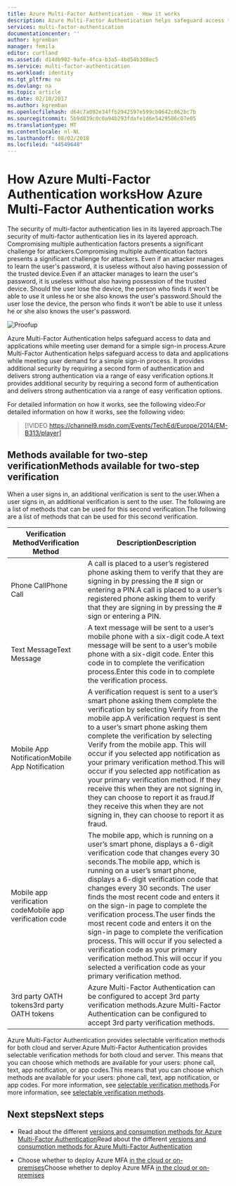 ```yaml
---
title: Azure Multi-Factor Authentication - How it works
description: Azure Multi-Factor Authentication helps safeguard access to data and applications while meeting user demand for a simple sign-in process. It provides additional security by requiring a second form of authentication and delivers strong authentication via a range of easy verification options.
services: multi-factor-authentication
documentationcenter: ''
author: kgremban
manager: femila
editor: curtland
ms.assetid: d14db902-9afe-4fca-b3a5-4bd54b3d8ec5
ms.service: multi-factor-authentication
ms.workload: identity
ms.tgt_pltfrm: na
ms.devlang: na
ms.topic: article
ms.date: 02/10/2017
ms.author: kgremban
ms.openlocfilehash: d64c7a092e34ffb2942597e599cb0642c862bc7b
ms.sourcegitcommit: 5b9d839c0c0a94b293fdafe1d6e5429506c07e05
ms.translationtype: MT
ms.contentlocale: nl-NL
ms.lasthandoff: 08/02/2018
ms.locfileid: "44549648"
---
```

# <a name="how-azure-multi-factor-authentication-works"></a><span data-ttu-id="9ca92-104">How Azure Multi-Factor Authentication works</span><span class="sxs-lookup"><span data-stu-id="9ca92-104">How Azure Multi-Factor Authentication works</span></span>
<span data-ttu-id="9ca92-105">The security of multi-factor authentication lies in its layered approach.</span><span class="sxs-lookup"><span data-stu-id="9ca92-105">The security of multi-factor authentication lies in its layered approach.</span></span> <span data-ttu-id="9ca92-106">Compromising multiple authentication factors presents a significant challenge for attackers.</span><span class="sxs-lookup"><span data-stu-id="9ca92-106">Compromising multiple authentication factors presents a significant challenge for attackers.</span></span> <span data-ttu-id="9ca92-107">Even if an attacker manages to learn the user's password, it is useless without also having possession of the trusted device.</span><span class="sxs-lookup"><span data-stu-id="9ca92-107">Even if an attacker manages to learn the user's password, it is useless without also having possession of the trusted device.</span></span> <span data-ttu-id="9ca92-108">Should the user lose the device, the person who finds it won't be able to use it unless he or she also knows the user's password.</span><span class="sxs-lookup"><span data-stu-id="9ca92-108">Should the user lose the device, the person who finds it won't be able to use it unless he or she also knows the user's password.</span></span>

![Proofup](https://docstestmedia1.blob.core.windows.net/azure-media/articles/multi-factor-authentication/media/multi-factor-authentication-how-it-works/howitworks.png)

<span data-ttu-id="9ca92-110">Azure Multi-Factor Authentication helps safeguard access to data and applications while meeting user demand for a simple sign-in process.</span><span class="sxs-lookup"><span data-stu-id="9ca92-110">Azure Multi-Factor Authentication helps safeguard access to data and applications while meeting user demand for a simple sign-in process.</span></span>  <span data-ttu-id="9ca92-111">It provides additional security by requiring a second form of authentication and delivers strong authentication via a range of easy verification options.</span><span class="sxs-lookup"><span data-stu-id="9ca92-111">It provides additional security by requiring a second form of authentication and delivers strong authentication via a range of easy verification options.</span></span>

<span data-ttu-id="9ca92-112">For detailed information on how it works, see the following video:</span><span class="sxs-lookup"><span data-stu-id="9ca92-112">For detailed information on how it works, see the following video:</span></span>

> [!VIDEO https://channel9.msdn.com/Events/TechEd/Europe/2014/EM-B313/player]

## <a name="methods-available-for-two-step-verification"></a><span data-ttu-id="9ca92-113">Methods available for two-step verification</span><span class="sxs-lookup"><span data-stu-id="9ca92-113">Methods available for two-step verification</span></span>
<span data-ttu-id="9ca92-114">When a user signs in, an additional verification is sent to the user.</span><span class="sxs-lookup"><span data-stu-id="9ca92-114">When a user signs in, an additional verification is sent to the user.</span></span>  <span data-ttu-id="9ca92-115">The following are a list of methods that can be used for this second verification.</span><span class="sxs-lookup"><span data-stu-id="9ca92-115">The following are a list of methods that can be used for this second verification.</span></span>

| <span data-ttu-id="9ca92-116">Verification Method</span><span class="sxs-lookup"><span data-stu-id="9ca92-116">Verification Method</span></span> | <span data-ttu-id="9ca92-117">Description</span><span class="sxs-lookup"><span data-stu-id="9ca92-117">Description</span></span> |
| --- | --- |
| <span data-ttu-id="9ca92-118">Phone Call</span><span class="sxs-lookup"><span data-stu-id="9ca92-118">Phone Call</span></span> |<span data-ttu-id="9ca92-119">A call is placed to a user’s registered phone asking them to verify that they are signing in by pressing the # sign or entering a PIN.</span><span class="sxs-lookup"><span data-stu-id="9ca92-119">A call is placed to a user’s registered phone asking them to verify that they are signing in by pressing the # sign or entering a PIN.</span></span> |
| <span data-ttu-id="9ca92-120">Text Message</span><span class="sxs-lookup"><span data-stu-id="9ca92-120">Text Message</span></span> |<span data-ttu-id="9ca92-121">A text message will be sent to a user’s mobile phone with a six-digit code.</span><span class="sxs-lookup"><span data-stu-id="9ca92-121">A text message will be sent to a user’s mobile phone with a six-digit code.</span></span>  <span data-ttu-id="9ca92-122">Enter this code in to complete the verification process.</span><span class="sxs-lookup"><span data-stu-id="9ca92-122">Enter this code in to complete the verification process.</span></span> |
| <span data-ttu-id="9ca92-123">Mobile App Notification</span><span class="sxs-lookup"><span data-stu-id="9ca92-123">Mobile App Notification</span></span> |<span data-ttu-id="9ca92-124">A verification request is sent to a user’s smart phone asking them complete the verification by selecting Verify from the mobile app.</span><span class="sxs-lookup"><span data-stu-id="9ca92-124">A verification request is sent to a user’s smart phone asking them complete the verification by selecting Verify from the mobile app.</span></span> <span data-ttu-id="9ca92-125">This will occur if you selected app notification as your primary verification method.</span><span class="sxs-lookup"><span data-stu-id="9ca92-125">This will occur if you selected app notification as your primary verification method.</span></span>  <span data-ttu-id="9ca92-126">If they receive this when they are not signing in, they can choose to report it as fraud.</span><span class="sxs-lookup"><span data-stu-id="9ca92-126">If they receive this when they are not signing in, they can choose to report it as fraud.</span></span> |
| <span data-ttu-id="9ca92-127">Mobile app verification code</span><span class="sxs-lookup"><span data-stu-id="9ca92-127">Mobile app verification code</span></span> |<span data-ttu-id="9ca92-128">The mobile app, which is running on a user’s smart phone, displays a 6-digit verification code that changes every 30 seconds.</span><span class="sxs-lookup"><span data-stu-id="9ca92-128">The mobile app, which is running on a user’s smart phone, displays a 6-digit verification code that changes every 30 seconds.</span></span> <span data-ttu-id="9ca92-129">The user finds the most recent code and enters it on the sign-in page to complete the verification process.</span><span class="sxs-lookup"><span data-stu-id="9ca92-129">The user finds the most recent code and enters it on the sign-in page to complete the verification process.</span></span> <span data-ttu-id="9ca92-130">This will occur if you selected a verification code as your primary verification method.</span><span class="sxs-lookup"><span data-stu-id="9ca92-130">This will occur if you selected a verification code as your primary verification method.</span></span> |
| <span data-ttu-id="9ca92-131">3rd party OATH tokens</span><span class="sxs-lookup"><span data-stu-id="9ca92-131">3rd party OATH tokens</span></span> | <span data-ttu-id="9ca92-132">Azure Multi-Factor Authentication can be configured to accept 3rd party verification methods.</span><span class="sxs-lookup"><span data-stu-id="9ca92-132">Azure Multi-Factor Authentication can be configured to accept 3rd party verification methods.</span></span> |

<span data-ttu-id="9ca92-133">Azure Multi-Factor Authentication provides selectable verification methods for both cloud and server.</span><span class="sxs-lookup"><span data-stu-id="9ca92-133">Azure Multi-Factor Authentication provides selectable verification methods for both cloud and server.</span></span> <span data-ttu-id="9ca92-134">This means that you can choose which methods are available for your users: phone call, text, app notification, or app codes.</span><span class="sxs-lookup"><span data-stu-id="9ca92-134">This means that you can choose which methods are available for your users: phone call, text, app notification, or app codes.</span></span> <span data-ttu-id="9ca92-135">For more information, see [selectable verification methods](multi-factor-authentication-whats-next.md#selectable-verification-methods).</span><span class="sxs-lookup"><span data-stu-id="9ca92-135">For more information, see [selectable verification methods](multi-factor-authentication-whats-next.md#selectable-verification-methods).</span></span>

## <a name="next-steps"></a><span data-ttu-id="9ca92-136">Next steps</span><span class="sxs-lookup"><span data-stu-id="9ca92-136">Next steps</span></span>

- <span data-ttu-id="9ca92-137">Read about the different [versions and consumption methods for Azure Multi-Factor Authentication](multi-factor-authentication-versions-plans.md)</span><span class="sxs-lookup"><span data-stu-id="9ca92-137">Read about the different [versions and consumption methods for Azure Multi-Factor Authentication](multi-factor-authentication-versions-plans.md)</span></span>

- <span data-ttu-id="9ca92-138">Choose whether to deploy Azure MFA [in the cloud or on-premises](multi-factor-authentication-get-started.md)</span><span class="sxs-lookup"><span data-stu-id="9ca92-138">Choose whether to deploy Azure MFA [in the cloud or on-premises](multi-factor-authentication-get-started.md)</span></span>
